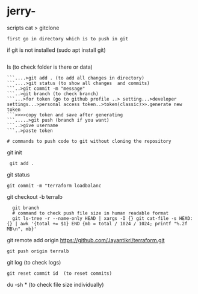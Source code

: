 # jerry-
scripts
cat > gitclone
```
first go in directory which is to push in git
```
if git is not installed (sudo apt install git)
```........>git clone <link>  (link from github site code section https link)
```
ls (to check folder is there or data)
```....>git switch branch name (to change branch)       
```....>git add . (to add all changes in directory)
```....>git status (to show all changes  and commits)
```..>git commit -m "message"
```..>git branch (to check branch)
```...>for token (go to github profile ..> setting...>developer settings...>personal access token..>token(classic)>>.generate new token
```>>>>copy token and save after generating
```.....>git push (branch if you want)
```..>give username
```..>paste token 

# commands to push code to git without cloning the repository
```
git init
```
 git add .
```
  git status
```
git commit -m "terraform loadbalanc
  ```
git checkout -b terralb
```
  git branch
  # command to check push file size in human readable format 
  git ls-tree -r --name-only HEAD | xargs -I {} git cat-file -s HEAD:{} | awk '{total += $1} END {mb = total / 1024 / 1024; printf "%.2f MB\n", mb}'
   ```
git remote add origin https://github.com/Jayantikri/terraform.git
  ```
git push origin terralb
```
git log (to check logs)
```
git reset commit id  (to reset commits)
```
du -sh * (to check file size individually)

